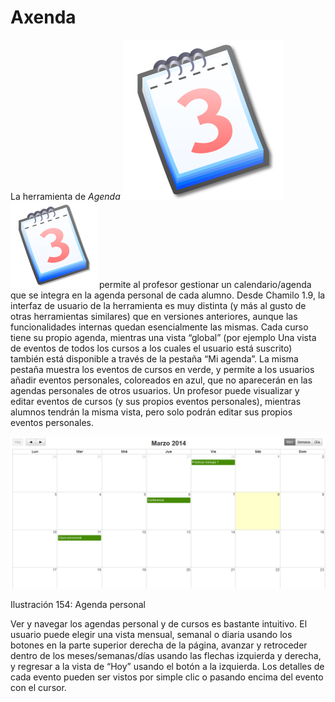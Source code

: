 # Axenda

La herramienta de _Agenda_ ![](../../.gitbook/assets/graphics261%20%282%29.svg)![](../../.gitbook/assets/graphics261%20%284%29.png) permite al profesor gestionar un calendario/agenda que se integra en la agenda personal de cada alumno. Desde Chamilo 1.9, la interfaz de usuario de la herramienta es muy distinta \(y más al gusto de otras herramientas similares\) que en versiones anteriores, aunque las funcionalidades internas quedan esencialmente las mismas. Cada curso tiene su propio agenda, mientras una vista “global” \(por ejemplo Una vista de eventos de todos los cursos a los cuales el usuario está suscrito\) también está disponible a través de la pestaña “Mi agenda”. La misma pestaña muestra los eventos de cursos en verde, y permite a los usuarios añadir eventos personales, coloreados en azul, que no aparecerán en las agendas personales de otros usuarios. Un profesor puede visualizar y editar eventos de cursos \(y sus propios eventos personales\), mientras alumnos tendrán la misma vista, pero solo podrán editar sus propios eventos personales.

![](../../.gitbook/assets/graficos133%20%282%29.png)

Ilustración 154: Agenda personal

Ver y navegar los agendas personal y de cursos es bastante intuitivo. El usuario puede elegir una vista mensual, semanal o diaria usando los botones en la parte superior derecha de la página, avanzar y retroceder dentro de los meses/semanas/días usando las flechas izquierda y derecha, y regresar a la vista de “Hoy” usando el botón a la izquierda. Los detalles de cada evento pueden ser vistos por simple clic o pasando encima del evento con el cursor.

